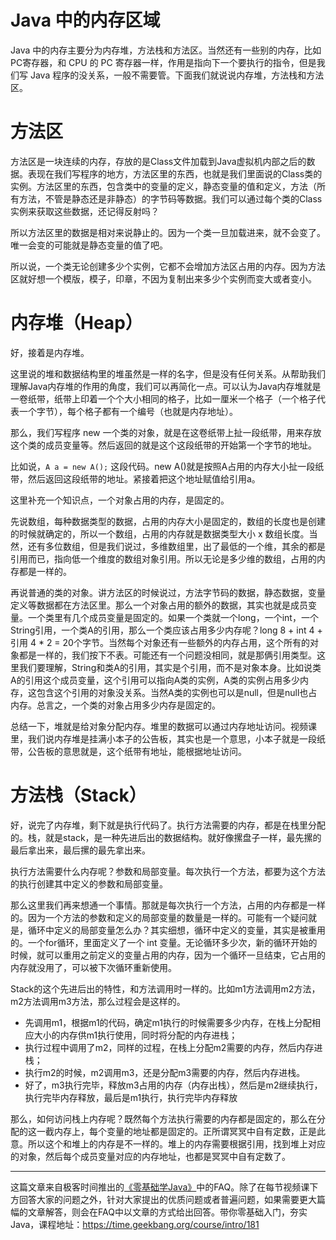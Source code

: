 # Java 中的内存区域

Java 中的内存主要分为内存堆，方法栈和方法区。当然还有一些别的内存，比如PC寄存器，和 CPU 的 PC 寄存器一样，作用是指向下一个要执行的指令，但是我们写 Java 程序的没关系，一般不需要管。下面我们就说说内存堆，方法栈和方法区。

# 方法区

方法区是一块连续的内存，存放的是Class文件加载到Java虚拟机内部之后的数据。表现在我们写程序的地方，方法区里的东西，也就是我们里面说的Class类的实例。方法区里的东西，包含类中的变量的定义，静态变量的值和定义，方法（所有方法，不管是静态还是非静态）的字节码等数据。我们可以通过每个类的Class实例来获取这些数据，还记得反射吗？

所以方法区里的数据是相对来说静止的。因为一个类一旦加载进来，就不会变了。唯一会变的可能就是静态变量的值了吧。

所以说，一个类无论创建多少个实例，它都不会增加方法区占用的内存。因为方法区就好想一个模版，模子，印章，不因为复制出来多少个实例而变大或者变小。

# 内存堆（Heap）

好，接着是内存堆。

这里说的堆和数据结构里的堆虽然是一样的名字，但是没有任何关系。从帮助我们理解Java内存堆的作用的角度，我们可以再简化一点。可以认为Java内存堆就是一卷纸带，纸带上印着一个个大小相同的格子，比如一厘米一个格子（一个格子代表一个字节），每个格子都有一个编号（也就是内存地址）。

那么，我们写程序 new 一个类的对象，就是在这卷纸带上扯一段纸带，用来存放这个类的成员变量等。然后返回的就是这个这段纸带的开始第一个字节的地址。

比如说，`A a = new A();` 这段代码。new A()就是按照A占用的内存大小扯一段纸带，然后返回这段纸带的地址。紧接着把这个地址赋值给引用a。

这里补充一个知识点，一个对象占用的内存，是固定的。

先说数组，每种数据类型的数据，占用的内存大小是固定的，数组的长度也是创建的时候就确定的，所以一个数组，占用的内存就是数据类型大小 x 数组长度。当然，还有多位数组，但是我们说过，多维数组里，出了最低的一个维，其余的都是引用而已，指向低一个维度的数组对象引用。所以无论是多少维的数组，占用的内存都是一样的。

再说普通的类的对象。讲方法区的时候说过，方法字节码的数据，静态数据，变量定义等数据都在方法区里。那么一个对象占用的额外的数据，其实也就是成员变量。一个类里有几个成员变量是固定的。如果一个类就一个long，一个int，一个String引用，一个类A的引用，那么一个类应该占用多少内存呢？long 8 + int 4 + 引用 4 * 2 = 20个字节。当然每个对象还有一些额外的内存占用，这个所有的对象都是一样的，我们按下不表。可能还有一个问题没相同，就是那俩引用类型。这里我们要理解，String和类A的引用，其实是个引用，而不是对象本身。比如说类A的引用这个成员变量，这个引用可以指向A类的实例，A类的实例占用多少内存，这包含这个引用的对象没关系。当然A类的实例也可以是null，但是null也占内存。总言之，一个类的对象占用多少内存是固定的。

总结一下，堆就是给对象分配内存。堆里的数据可以通过内存地址访问。视频课里，我们说内存堆是挂满小本子的公告板，其实也是一个意思，小本子就是一段纸带，公告板的意思就是，这个纸带有地址，能根据地址访问。

# 方法栈（Stack）

好，说完了内存堆，剩下就是执行代码了。执行方法需要的内存，都是在栈里分配的。栈，就是stack，是一种先进后出的数据结构。就好像摞盘子一样，最先摞的最后拿出来，最后摞的最先拿出来。

执行方法需要什么内存呢？参数和局部变量。每次执行一个方法，都要为这个方法的执行创建其中定义的参数和局部变量。

那么这里我们再来想通一个事情。那就是每次执行一个方法，占用的内存都是一样的。因为一个方法的参数和定义的局部变量的数量是一样的。可能有一个疑问就是，循环中定义的局部变量怎么办？其实细想，循环中定义的变量，其实是被重用的。一个for循环，里面定义了一个 int 变量。无论循环多少次，新的循环开始的时候，就可以重用之前定义的变量占用的内存，因为一个循环一旦结束，它占用的内存就没用了，可以被下次循环重新使用。

Stack的这个先进后出的特性，和方法调用时一样的。比如m1方法调用m2方法，m2方法调用m3方法，那么过程会是这样的。

 - 先调用m1，根据m1的代码，确定m1执行的时候需要多少内存，在栈上分配相应大小的内存供m1执行使用，同时将分配的内存进栈；
 - 执行过程中调用了m2，同样的过程，在栈上分配m2需要的内存，然后内存进栈；
 - 执行m2的时候，m2调用m3，还是分配m3需要的内存，然后内存进栈。
 - 好了，m3执行完毕，释放m3占用的内存（内存出栈），然后是m2继续执行，执行完毕内存释放，最后是m1执行，执行完毕内存释放

那么，如何访问栈上内存呢？既然每个方法执行需要的内存都是固定的，那么在分配的这一截内存上，每个变量的地址都是固定的。正所谓冥冥中自有定数，正是此意。所以这个和堆上的内存是不一样的。堆上的内存需要根据引用，找到堆上对应的对象，然后每个成员变量对应的内存地址，也都是冥冥中自有定数了。


***

这篇文章来自极客时间推出的[《零基础学Java》](https://time.geekbang.org/course/intro/181)中的FAQ。除了在每节视频课下方回答大家的问题之外，针对大家提出的优质问题或者普遍问题，如果需要更大篇幅的文章解答，则会在FAQ中以文章的方式给出回答。带你零基础入门，夯实Java，课程地址：https://time.geekbang.org/course/intro/181


